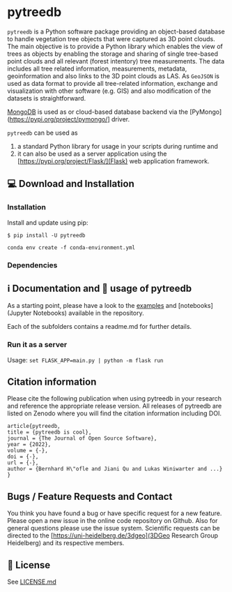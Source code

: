 # pytreedb

`pytreedb` is a Python software package providing an object-based database to handle vegetation tree objects that were captured as 3D point clouds. The main objective is to provide a Python library which enables the view of trees as objects by enabling the storage and sharing of single tree-based point clouds and all relevant (forest intentory) tree measurements. The data includes all tree related information, measurements, metadata, geoinformation and also links to the 3D point clouds as LAS. As `GeoJSON` is used as data format to provide all tree-related information, exchange and visualization with other software (e.g. GIS) and also modification of the datasets is straightforward.

[MongoDB](https://www.mongodb.com/) is used as  or cloud-based database backend via the [PyMongo](https://pypi.org/project/pymongo/] driver.

`pytreedb` can be used as 
1. a standard Python library for usage in your scripts during runtime and 
2. it can also be used as a server application using the [https://pypi.org/project/Flask/](Flask) web application framework. 




## 💻 Download and Installation

### Installation
Install and update using pip:

`$ pip install -U pytreedb`


```
conda env create -f conda-environment.yml
```

### Dependencies




## ℹ Documentation and 🐍 usage of pytreedb

As a starting point, please have a look to the [examples](examples) and [notebooks](Jupyter Notebooks) available in the repository.

Each of the subfolders contains a readme.md for further details. 


### Run it as a server
Usage: `set FLASK_APP=main.py | python -m flask run`


## Citation information
Please cite the following publication when using pytreedb in your research and reference the appropriate release version. All releases of pytreedb are listed on Zenodo where you will find the citation information including DOI.

```
article{pytreedb,
title = {pytreedb is cool},
journal = {The Journal of Open Source Software},
year = {2022},
volume = {-},
doi = {-},
url = {-},
author = {Bernhard H\"ofle and Jiani Qu and Lukas Winiwarter and ...}
} 
 ```

## Bugs / Feature Requests and Contact 

You think you have found a bug or have specific request for a new feature. Please open a new issue in the online code repository on Github. Also for general questions please use the issue system. Scientific requests can be directed to the [https://uni-heidelberg.de/3dgeo](3DGeo Research Group Heidelberg) and its respective members.

## 📜 License

See [LICENSE.md](LICENSE.md)
